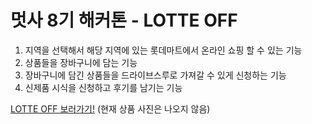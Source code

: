 # 멋사 8기 해커톤 - LOTTE OFF
1. 지역을 선택해서 해당 지역에 있는 롯데마트에서 온라인 쇼핑 할 수 있는 기능
2. 상품들을 장바구니에 담는 기능
3. 장바구니에 담긴 상품들을 드라이브스루로 가져갈 수 있게 신청하는 기능
4. 신제품 시식을 신청하고 후기를 남기는 기능

[LOTTE OFF 보러가기!](https://quiet-island-24294.herokuapp.com/)  (현재 상품 사진은 나오지 않음)
